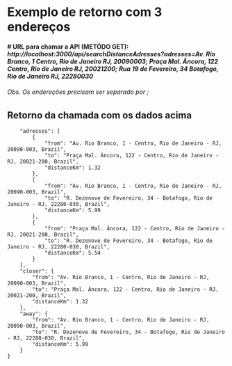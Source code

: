 # Exemplo de retorno com 3 endereços
#### # URL para chamar a API (METÓDO GET): *http://localhost:3000/api/searchDistanceAdresses?adresses=Av. Rio Branco, 1 Centro, Rio de Janeiro RJ, 20090003; Praça Mal. Âncora, 122 Centro, Rio de Janeiro RJ, 20021200; Rua 19 de Fevereiro, 34 Botafogo, Rio de Janeiro RJ, 22280030*

###### Obs. Os endereções precisam ser separado por *;*
## Retorno da chamada com os dados acima
```{
    "adresses": [
        {
            "from": "Av. Rio Branco, 1 - Centro, Rio de Janeiro - RJ, 20090-003, Brazil",
            "to": "Praça Mal. Âncora, 122 - Centro, Rio de Janeiro - RJ, 20021-200, Brazil",
            "distanceKm": 1.32
        },
        {
            "from": "Av. Rio Branco, 1 - Centro, Rio de Janeiro - RJ, 20090-003, Brazil",
            "to": "R. Dezenove de Fevereiro, 34 - Botafogo, Rio de Janeiro - RJ, 22280-030, Brazil",
            "distanceKm": 5.99
        },
        {
            "from": "Praça Mal. Âncora, 122 - Centro, Rio de Janeiro - RJ, 20021-200, Brazil",
            "to": "R. Dezenove de Fevereiro, 34 - Botafogo, Rio de Janeiro - RJ, 22280-030, Brazil",
            "distanceKm": 5.54
        }
    ],
    "closer": {
        "from": "Av. Rio Branco, 1 - Centro, Rio de Janeiro - RJ, 20090-003, Brazil",
        "to": "Praça Mal. Âncora, 122 - Centro, Rio de Janeiro - RJ, 20021-200, Brazil",
        "distanceKm": 1.32
    },
    "away": {
        "from": "Av. Rio Branco, 1 - Centro, Rio de Janeiro - RJ, 20090-003, Brazil",
        "to": "R. Dezenove de Fevereiro, 34 - Botafogo, Rio de Janeiro - RJ, 22280-030, Brazil",
        "distanceKm": 5.99
    }
}
```
